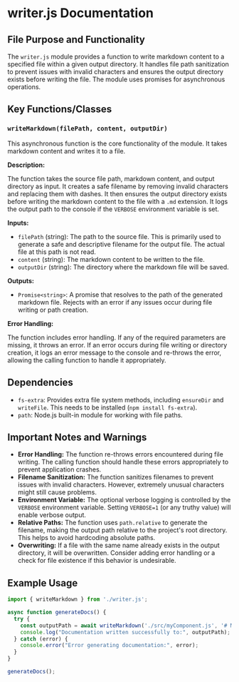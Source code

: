 # writer.js Documentation

## File Purpose and Functionality

The `writer.js` module provides a function to write markdown content to a specified file within a given output directory.  It handles file path sanitization to prevent issues with invalid characters and ensures the output directory exists before writing the file.  The module uses promises for asynchronous operations.

## Key Functions/Classes

### `writeMarkdown(filePath, content, outputDir)`

This asynchronous function is the core functionality of the module. It takes markdown content and writes it to a file.

**Description:**

The function takes the source file path, markdown content, and output directory as input. It creates a safe filename by removing invalid characters and replacing them with dashes. It then ensures the output directory exists before writing the markdown content to the file with a `.md` extension.  It logs the output path to the console if the `VERBOSE` environment variable is set.

**Inputs:**

* `filePath` (string): The path to the source file.  This is primarily used to generate a safe and descriptive filename for the output file.  The actual file at this path is not read.
* `content` (string): The markdown content to be written to the file.
* `outputDir` (string): The directory where the markdown file will be saved.

**Outputs:**

* `Promise<string>`: A promise that resolves to the path of the generated markdown file.  Rejects with an error if any issues occur during file writing or path creation.

**Error Handling:**

The function includes error handling. If any of the required parameters are missing, it throws an error. If an error occurs during file writing or directory creation, it logs an error message to the console and re-throws the error, allowing the calling function to handle it appropriately.


## Dependencies

* `fs-extra`:  Provides extra file system methods, including `ensureDir` and `writeFile`.  This needs to be installed (`npm install fs-extra`).
* `path`: Node.js built-in module for working with file paths.

## Important Notes and Warnings

* **Error Handling:** The function re-throws errors encountered during file writing.  The calling function should handle these errors appropriately to prevent application crashes.
* **Filename Sanitization:** The function sanitizes filenames to prevent issues with invalid characters.  However, extremely unusual characters might still cause problems.
* **Environment Variable:** The optional verbose logging is controlled by the `VERBOSE` environment variable. Setting `VERBOSE=1` (or any truthy value) will enable verbose output.
* **Relative Paths:** The function uses `path.relative` to generate the filename, making the output path relative to the project's root directory. This helps to avoid hardcoding absolute paths.
* **Overwriting:** If a file with the same name already exists in the output directory, it will be overwritten.  Consider adding error handling or a check for file existence if this behavior is undesirable.


## Example Usage

```javascript
import { writeMarkdown } from './writer.js';

async function generateDocs() {
  try {
    const outputPath = await writeMarkdown('./src/myComponent.js', '# My Component Documentation', './docs');
    console.log("Documentation written successfully to:", outputPath);
  } catch (error) {
    console.error("Error generating documentation:", error);
  }
}

generateDocs();
```
